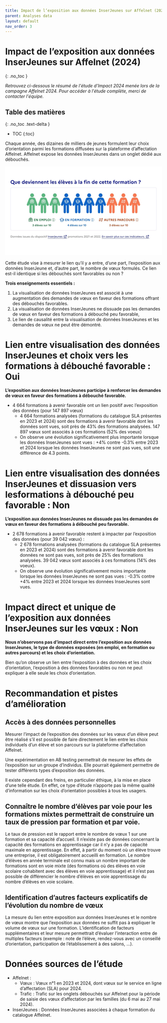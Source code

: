 ```yaml
---
title: Impact de l’exposition aux données InserJeunes sur Affelnet (2024)
parent: Analyses data
layout: default
nav_order: 3
---
```

# Impact de l’exposition aux données InserJeunes sur Affelnet (2024)
{: .no_toc }

_Retrouvez ci-dessous le résumé de l'étude d'Impact 2024 menée lors de la campagne Affelnet 2024. Pour accéder à l'étude complète, merci de contacter l'équipe._

## Table des matières
{: .no_toc .text-delta }
- TOC
{:toc}

Chaque année, des dizaines de milliers de jeunes formulent leur choix d’orientation parmi les formations diffusées sur la plateforme d’affectation Affelnet. Affelnet expose les données InserJeunes dans un onglet dédié aux débouchés.

![Illustration du service](exposition-ij.jpg)

Cette étude vise à mesurer le lien qu’il y a entre, d’une part, l’exposition aux données InserJeune et, d’autre part, le nombre de vœux formulés. Ce lien est-il identique si les débouchés sont favorables ou non ?

**Trois enseignements essentiels :**

1. La visualisation de données InserJeunes est associé à une augmentation des demandes de vœux
en faveur des formations offrant des débouchés favorables.
2. La visualisation de données InserJeunes ne dissuade pas les demandes de vœux en faveur des
formations à débouché peu favorable,
3. Le lien de causalité entre la visualisation de données InserJeunes et les demandes de vœux ne peut
être démontré.

# Lien entre visualisation des données InserJeunes et choix vers les formations à débouché favorable : Oui

**L’exposition aux données InserJeunes participe à renforcer les demandes de vœux en faveur des formations à débouché favorable.**

- 4 664 formations à avenir favorable ont un lien positif avec l’exposition des données (pour 147 897
vœux)
  - 4 664 formations analysées (formations du catalogue SLA présentes en 2023 et 2024) sont des
formations à avenir favorable dont les données sont vues, soit près de 43% des formations
analysées. 147 897 vœux sont associés à ces formations (52% des voeux)
  - On observe une évolution significativement plus importante lorsque les données InserJeunes
sont vues : +4% contre -0.3% entre 2023 et 2024 lorsque les données InserJeunes ne sont pas
vues, soit une différence de 4.3 points.

# Lien entre visualisation des données InserJeunes et dissuasion vers lesformations à débouché peu favorable : Non

**L’exposition aux données InserJeunes ne dissuade pas les demandes de vœux en faveur des formations à débouché peu favorable.**

- 2 678 formations à avenir favorable restent à impacter par l’exposition des données (pour 39 042
vœux) :
  - 2 678 formations analysées (formations du catalogue SLA présentes en 2023 et 2024) sont des
formations à avenir favorable dont les données ne sont pas vues, soit près de 25% des formations
analysées. 39 042 vœux sont associés à ces formations (14% des voeux).
  - On observe une évolution significativement moins importante lorsque les données InserJeunes
ne sont pas vues : -0.3% contre +4% entre 2023 et 2024 lorsque les données InserJeunes sont
vues.

# Impact direct et unique de l’exposition aux données InserJeunes sur les vœux : Non

**Nous n’observons pas d’impact direct entre l’exposition aux données InserJeunes, le type de données exposées (en emploi, en formation ou autres parcours) et les choix d’orientation.**

Bien qu’on observe un lien entre l’exposition à des données et les choix d’orientation, l’exposition à des données favorables ou non ne peut expliquer à elle seule les choix d’orientation.

# Recommandation et pistes d’amélioration

## Accès à des données personnelles

Mesurer l’impact de l’exposition des données sur les vœux d’un élève peut être réalisé s’il est possible de faire directement le lien entre les choix individuels d’un élève et son parcours sur la plateforme d’affectation Affelnet.

Une expérimentation en AB testing permettrait de mesurer les effets de l’exposition sur un groupe d’individus. Elle pourrait également permettre de tester différents types d’exposition des données.

Il existe cependant des freins, en particulier éthique, à la mise en place d’une telle étude. En effet, ce type d’étude n’apporte pas la même qualité d’information sur les choix d’orientation possibles à tous les usagers.

## Connaître le nombre d’élèves par voie pour les formations mixtes permettrait de construire un taux de pression par formation et par voie.

Le taux de pression est le rapport entre le nombre de vœux 1 sur une formation et sa capacité d’accueil. Il n’existe pas de données concernant la capacité des formations en apprentissage car il n’y a pas de capacité maximale en apprentissage. En effet, à partir du moment où un élève trouve une entreprise, il est obligatoirement accueilli en formation. Le nombre d’élèves en année terminale est connu mais un nombre important de formations sont en voie mixte (des formations où des élèves en voie scolaire cohabitent avec des élèves en voie apprentissage) et il n’est pas possible de différencier le nombre d’élèves en voie apprentissage du nombre d’élèves en voie scolaire.

## Identification d’autres facteurs explicatifs de l’évolution du nombre de vœux

La mesure du lien entre exposition aux données InserJeunes et le nombre de vœux montre que l’exposition aux données ne suffit pas à expliquer le volume de vœux sur une formation. L’identification de facteurs supplémentaires et leur mesure permettrait d’évaluer l’interaction entre de multiples facteurs (exemple : note de l’élève, rendez-vous avec un conseillé d’orientation, participation de l’établissement à des salons, …).

# Données sources de l’étude

- Affelnet :
  - Vœux : Vœux n°1 en 2023 et 2024, dont vœux sur le service en ligne d’affectation (SLA) pour 2024.
  - Trafic : Trafic sur les onglets débouchés sur Affelnet pour la période de saisie des vœux d’affectation par les familles (du 6 mai au 27 mai 2024).
- InserJeunes : Données InserJeunes associées à chaque formation du catalogue Affelnet.